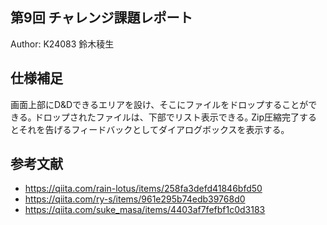 第9回 チャレンジ課題レポート
----

Author: K24083 鈴木稜生

## 仕様補足

画面上部にD&Dできるエリアを設け、そこにファイルをドロップすることができる｡
ドロップされたファイルは、下部でリスト表示できる｡
Zip圧縮完了するとそれを告げるフィードバックとしてダイアログボックスを表示する｡

## 参考文献

- https://qiita.com/rain-lotus/items/258fa3defd41846bfd50
- https://qiita.com/ry-s/items/961e295b74edb39768d0
- https://qiita.com/suke_masa/items/4403af7fefbf1c0d3183